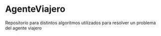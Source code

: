 # AgenteViajero
Repositorio para distintos algoritmos utilizados para resolver un problema del agente viajero
